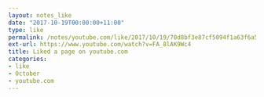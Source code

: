 ```yaml
---
layout: notes_like
date: "2017-10-19T00:00:00+11:00"
type: like
permalink: /notes/youtube.com/like/2017/10/19/70d8bf3e87cf5094f1a63f6a52a24a0e006ba01d.html
ext-url: https://www.youtube.com/watch?v=FA_8lAK9Wc4
title: Liked a page on youtube.com
categories:
- like
- October
- youtube.com
---
```

